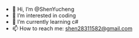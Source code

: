 - 👋 Hi, I’m @ShenYucheng
- 👀 I’m interested in coding
- 🌱 I’m currently learning c#
- 📫 How to reach me: shen28311582@gmail.com

<!---
shen-yucheng/shen-yucheng is a ✨ special ✨ repository because its `README.md` (this file) appears on your GitHub profile.
You can click the Preview link to take a look at your changes.
--->
